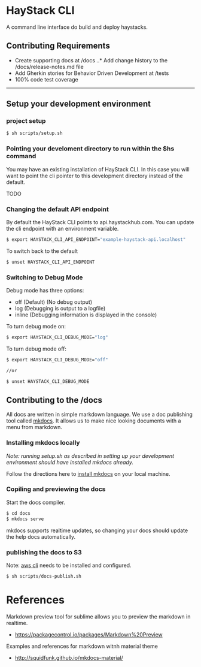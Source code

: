 # HayStack CLI
A command line interface do build and deploy haystacks.

## Contributing Requirements
* Create supporting docs at /docs
..* Add change history to the /docs/release-notes.md file
* Add Gherkin stories for Behavior Driven Development at /tests
* 100% code test coverage


---

## Setup your development environment

### project setup

```sh
$ sh scripts/setup.sh
```


### Pointing your develoment directory to run within the $hs command
You may have an existing installation of HayStack CLI. In this case you will want to point the cli pointer to this development directory instead of the default.

TODO



### Changing the default API endpoint
By default the HayStack CLI points to api.haystackhub.com.  You can update the cli endpoint with an environment variable.

```sh
$ export HAYSTACK_CLI_API_ENDPOINT="example-haystack-api.localhost"
```

To switch back to the default

```sh
$ unset HAYSTACK_CLI_API_ENDPOINT
```

### Switching to Debug Mode
Debug mode has three options:

* off (Default) (No debug output) 
* log (Debugging is output to a logfile)
* inline (Debugging information is displayed in the console)

To turn debug mode on:

```sh
$ export HAYSTACK_CLI_DEBUG_MODE="log"
```


To turn debug mode off:

```sh
$ export HAYSTACK_CLI_DEBUG_MODE="off"

//or

$ unset HAYSTACK_CLI_DEBUG_MODE
```

## Contributing to the /docs
All docs are written in simple markdown language. We use a doc publishing tool called [mkdocs](http://www.mkdocs.org/). It allows us to make nice looking documents with a menu from markdown.

### Installing mkdocs locally

*Note: running setup.sh as described in setting up your development environment should have installed mkdocs already.*

Follow the directions here to [install mkdocs](http://www.mkdocs.org/#installation) on your local machine.

### Copiling and previewing the docs

Start the docs compiler. 

```sh
$ cd docs
$ mkdocs serve
```

mkdocs supports realtime updates, so changing your docs should update the help docs automatically.


### publishing the docs to S3

Note: [aws cli](http://docs.aws.amazon.com/cli/latest/userguide/installing.html) needs to be installed and configured. 

```
$ sh scripts/docs-publish.sh
```


# References

Markdown preview tool for sublime allows you to preview the markdown in realtime. 

* https://packagecontrol.io/packages/Markdown%20Preview

Examples and references for markdown witnh material theme

* http://squidfunk.github.io/mkdocs-material/



